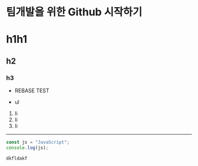 # 팀개발을 위한 Github 시작하기
# h1h1
## h2
### h3

- REBASE TEST

* ul

1. li
2. li
3. li

---
~~~js
const js = "JavaScript";
console.log(js);
~~~
 `dkfldakf`





